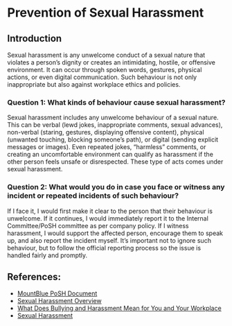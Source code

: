 # Prevention of Sexual Harassment

## Introduction

Sexual harassment is any unwelcome conduct of a sexual nature that violates a person’s dignity or creates an intimidating, hostile, or offensive environment. It can occur through spoken words, gestures, physical actions, or even digital communication. Such behaviour is not only inappropriate but also against workplace ethics and policies.

### Question 1: What kinds of behaviour cause sexual harassment?

Sexual harassment includes any unwelcome behaviour of a sexual nature. This can be verbal (lewd jokes, inappropriate comments, sexual advances), non-verbal (staring, gestures, displaying offensive content), physical (unwanted touching, blocking someone’s path), or digital (sending explicit messages or images). Even repeated jokes, “harmless” comments, or creating an uncomfortable environment can qualify as harassment if the other person feels unsafe or disrespected. These type of acts comes under sexual harassment.


### Question 2: What would you do in case you face or witness any incident or repeated incidents of such behaviour?

If I face it, I would first make it clear to the person that their behaviour is unwelcome. If it continues, I would immediately report it to the Internal Committee/PoSH committee as per company policy. If I witness harassment, I would support the affected person, encourage them to speak up, and also report the incident myself. It’s important not to ignore such behaviour, but to follow the official reporting process so the issue is handled fairly and promptly.


## References:
- [MountBlue PoSH Document](https://drive.google.com/file/d/1wrT03caeDwwKB50wV-MQ3hnm2wJZGuq2/view)
- [Sexual Harassment Overview](https://www.youtube.com/watch?v=Ue3BTGW3uRQ)
- [What Does Bullying and Harassment Mean for You and Your Workplace](https://www.youtube.com/watch?v=u7e2c6v1oDs)
- [Sexual Harassment](https://www.youtube.com/watch?v=o3FhoCz-FbA)
